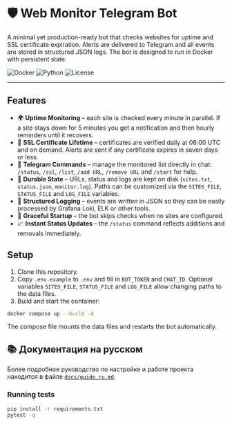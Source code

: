 # 🛡️ Web Monitor Telegram Bot

A minimal yet production-ready bot that checks websites for uptime and SSL certificate expiration. Alerts are delivered to Telegram and all events are stored in structured JSON logs. The bot is designed to run in Docker with persistent state.

![Docker](https://img.shields.io/badge/docker-ready-blue)
![Python](https://img.shields.io/badge/python-3.11+-green)
![License](https://img.shields.io/badge/license-MIT-lightgrey)

---

## Features

- 🌍 **Uptime Monitoring** – each site is checked every minute in parallel. If a site stays down for 5 minutes you get a notification and then hourly reminders until it recovers.
- 🔐 **SSL Certificate Lifetime** – certificates are verified daily at 06:00 UTC and on demand. Alerts are sent if any certificate expires in seven days or less.
- 📡 **Telegram Commands** – manage the monitored list directly in chat: `/status`, `/ssl`, `/list`, `/add URL`, `/remove URL` and `/start` for help.
- 💾 **Durable State** – URLs, status and logs are kept on disk (`sites.txt`, `status.json`, `monitor.log`). Paths can be customized via the `SITES_FILE`, `STATUS_FILE` and `LOG_FILE` variables.
- 📄 **Structured Logging** – events are written in JSON so they can be easily processed by Grafana Loki, ELK or other tools.
- 📴 **Graceful Startup** – the bot skips checks when no sites are configured.
- 📈 **Instant Status Updates** – the `/status` command reflects additions and removals immediately.



## Setup

1. Clone this repository.
2. Copy `.env.example` to `.env` and fill in `BOT_TOKEN` and `CHAT_ID`.
   Optional variables `SITES_FILE`, `STATUS_FILE` and `LOG_FILE` allow
   changing paths to the data files.
3. Build and start the container:

```bash
docker compose up --build -d
```

The compose file mounts the data files and restarts the bot automatically.


## 📚 Документация на русском

Более подробное руководство по настройке и работе проекта находится в файле
[`docs/guide_ru.md`](docs/guide_ru.md).


### Running tests

```bash
pip install -r requirements.txt
pytest -q
```
